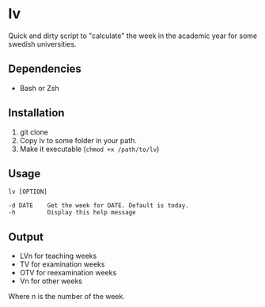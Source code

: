 # lv

Quick and dirty script to "calculate" the week in the academic year for some swedish universities.

## Dependencies

- Bash or Zsh

## Installation

1. git clone
2. Copy lv to some folder in your path.
3. Make it executable (`chmod +x /path/to/lv`)

## Usage

	lv [OPTION]

	-d DATE    Get the week for DATE. Default is today.
	-h         Display this help message

## Output

- LVn for teaching weeks
- TV for examination weeks
- OTV for reexamination weeks
- Vn for other weeks

Where n is the number of the week.